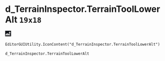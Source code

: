 # d_TerrainInspector.TerrainToolLowerAlt `19x18`
<img src="/img/d_TerrainInspector.TerrainToolLowerAlt.png" width=19 height=18>

``` CSharp
EditorGUIUtility.IconContent("d_TerrainInspector.TerrainToolLowerAlt")
```
```
d_TerrainInspector.TerrainToolLowerAlt
```
